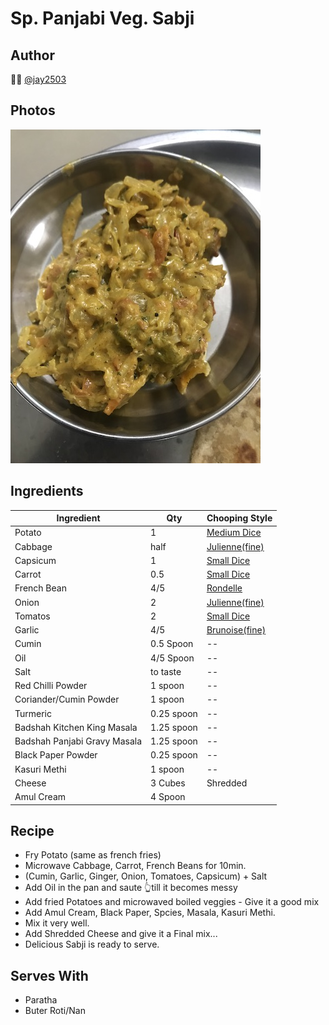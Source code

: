 
# Sp. Panjabi Veg. Sabji

## Author 
👨‍🍳 [@jay2503](https://github.com/jay2503)

## Photos
![SpVegPanjabiSabji](photos/SpVegPanjabiSabji.jpg?raw=true "Sp. Panjabi Veg. Sabji")

## Ingredients
Ingredient | Qty | Chooping Style
--- | --- | ---
Potato | 1 | [Medium Dice](https://crushmag-online.com/wp-content/uploads/2017/08/marcedoine_1000x400.jpg)
Cabbage | half | [Julienne(fine)](https://crushmag-online.com/wp-content/uploads/2017/08/julienne_cuts_1000x400.jpg)
Capsicum | 1 | [Small Dice](https://crushmag-online.com/wp-content/uploads/2017/08/marcedoine_1000x400.jpg)
Carrot | 0.5 | [Small Dice](https://crushmag-online.com/wp-content/uploads/2017/08/marcedoine_1000x400.jpg)
French Bean | 4/5 | [Rondelle](https://crushmag-online.com/wp-content/uploads/2017/08/torne_1000x400.jpg)
Onion | 2 | [Julienne(fine)](https://crushmag-online.com/wp-content/uploads/2017/08/julienne_cuts_1000x400.jpg)
Tomatos | 2 | [Small Dice](https://crushmag-online.com/wp-content/uploads/2017/08/marcedoine_1000x400.jpg)
Garlic | 4/5 | [Brunoise(fine)](https://crushmag-online.com/wp-content/uploads/2017/08/marcedoine_1000x400.jpg)
Cumin | 0.5 Spoon  | --
Oil | 4/5 Spoon  | --
Salt | to taste | --
Red Chilli Powder | 1 spoon | --
Coriander/Cumin Powder | 1 spoon | --
Turmeric | 0.25 spoon | --
Badshah Kitchen King Masala | 1.25 spoon | --
Badshah Panjabi Gravy Masala | 1.25 spoon | --
Black Paper Powder | 0.25 spoon | --
Kasuri Methi | 1 spoon | --
Cheese | 3 Cubes | Shredded
Amul Cream | 4 Spoon |


## Recipe
* Fry Potato (same as french fries)
* Microwave Cabbage, Carrot, French Beans for 10min.
* (Cumin, Garlic, Ginger, Onion, Tomatoes, Capsicum) + Salt
* Add Oil in the pan and saute 👆till it becomes messy
* Add fried Potatoes and microwaved boiled veggies - Give it a good mix
* Add Amul Cream, Black Paper, Spcies, Masala, Kasuri Methi.
* Mix it very well.
* Add Shredded Cheese and give it a Final mix... 
* Delicious Sabji is ready to serve.

## Serves With
* Paratha
* Buter Roti/Nan

